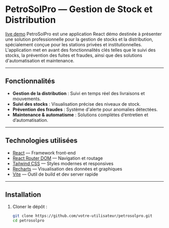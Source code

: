 # PetroSolPro — Gestion de Stock et Distribution
[live demo](aza-petro.netlify.app) 
PetroSolPro est une application React démo destinée à présenter une solution professionnelle pour la gestion de stocks et la distribution, spécialement conçue pour les stations privées et institutionnelles. L'application met en avant des fonctionnalités clés telles que le suivi des stocks, la prévention des fuites et fraudes, ainsi que des solutions d'automatisation et maintenance.

---

## Fonctionnalités

- **Gestion de la distribution** : Suivi en temps réel des livraisons et mouvements.
- **Suivi des stocks** : Visualisation précise des niveaux de stock.
- **Prévention des fraudes** : Système d'alerte pour anomalies détectées.
- **Maintenance & automatisme** : Solutions complètes d’entretien et d’automatisation.

---

## Technologies utilisées

- [React](https://reactjs.org/) — Framework front-end
- [React Router DOM](https://reactrouter.com/) — Navigation et routage
- [Tailwind CSS](https://tailwindcss.com/) — Styles modernes et responsives
- [Recharts](https://recharts.org/) — Visualisation des données et graphiques
- [Vite](https://vitejs.dev/) — Outil de build et dev server rapide

---

## Installation

1. Cloner le dépôt :
   ```bash
   git clone https://github.com/votre-utilisateur/petrosolpro.git
   cd petrosolpro
